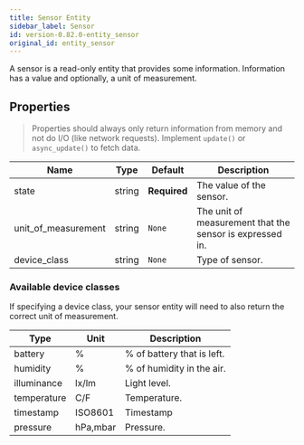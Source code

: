 ```yaml
---
title: Sensor Entity
sidebar_label: Sensor
id: version-0.82.0-entity_sensor
original_id: entity_sensor
---
```


A sensor is a read-only entity that provides some information. Information has a value and optionally, a unit of measurement.

## Properties

> Properties should always only return information from memory and not do I/O (like network requests). Implement `update()` or `async_update()` to fetch data.

| Name | Type | Default | Description
| ---- | ---- | ------- | -----------
| state | string | **Required** | The value of the sensor.
| unit_of_measurement | string | `None` | The unit of measurement that the sensor is expressed in.
| device_class | string | `None` | Type of sensor.

### Available device classes

If specifying a device class, your sensor entity will need to also return the correct unit of measurement.

| Type | Unit | Description
| ---- | ---- | -----------
| battery | % | % of battery that is left.
| humidity | % | % of humidity in the air.
| illuminance | lx/lm | Light level.
| temperature | C/F | Temperature.
| timestamp | ISO8601 | Timestamp
| pressure | hPa,mbar | Pressure.
